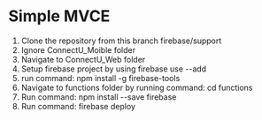 # Simple MVCE
1. Clone the repository from this branch firebase/support <br>
2. Ignore ConnectU_Moible folder <br>
3. Navigate to ConnectU_Web folder <br>
4. Setup firebase project by using firebase use --add <br>
5. run command: npm install -g firebase-tools <br>
6. Navigate to functions folder by running command: cd functions <br>
7. Run command: npm install --save firebase <br>
8. Run command: firebase deploy <br>
